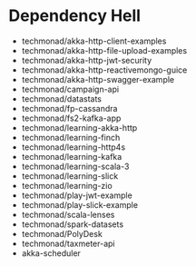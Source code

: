 # Dependency Hell
- techmonad/akka-http-client-examples
- techmonad/akka-http-file-upload-examples
- techmonad/akka-http-jwt-security
- techmonad/akka-http-reactivemongo-guice
- techmonad/akka-http-swagger-example
- techmonad/campaign-api
- techmonad/datastats
- techmonad/fp-cassandra
- techmonad/fs2-kafka-app
- techmonad/learning-akka-http
- techmonad/learning-finch
- techmonad/learning-http4s
- techmonad/learning-kafka
- techmonad/learning-scala-3
- techmonad/learning-slick
- techmonad/learning-zio
- techmonad/play-jwt-example
- techmonad/play-slick-example
- techmonad/scala-lenses
- techmonad/spark-datasets
- techmonad/PolyDesk
- techmonad/taxmeter-api
- akka-scheduler
